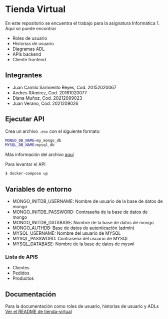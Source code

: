 # Tienda Virtual
En este repositorio se encuentra el trabajo para la asignatura Informática 1. Aquí se puede encontrar
* Roles de usuario
* Historias de usuario
* Diagramas ADL
* APIs backend
* Cliente frontend

## Integrantes
* Juan Camilo Sarmiento Reyes, Cod. 20152020067
* Andres RAmirez, Cod. 20161020077
* Diana Muñoz, Cod. 20212099023
* Juan Verano, Cod. 2021209026

## Ejecutar API

Crea un archivo `.env` con el siguiente formato:

```bash
MONGO_DB_NAME=my_mongo_db
MYSQL_DB_NAME=mysql_db
```

Más información del archivo [aquí](https://docs.docker.com/compose/environment-variables/)

Para levantar el API

```bash
$ docker-compose up
```

## Variables de entorno

* MONGO_INITDB_USERNAME: Nombre de usuario de la base de datos de mongo
* MONGO_INITDB_PASSWORD: Contraseña de la base de datos de mongo
* MONGO_INITDB_DATABASE: Nombre de la base de datos de mongo
* MONGO_AUTHDB: Base de datos de autenticación (admin)
* MYSQL_USERNAME: Nombre del usuario de MYSQL
* MYSQL_PASSWORD: Contraseña del usuario de MYSQL
* MYSQL_DATABASE: Nombre de la base de datos de myswl

### Lista de APIS
* Clientes
* Pedidos
* Productos

## Documentación

Para la documentación como roles de usuario, historias de usuario y ADLs [Ver el README de tienda-virtual](tienda-virtual/README)